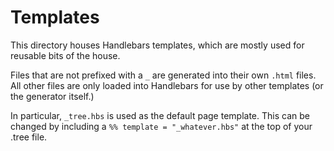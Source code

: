 # Templates

This directory houses Handlebars templates, which are mostly used for reusable bits of the house.

Files that are not prefixed with a `_` are generated into their own `.html` files.
All other files are only loaded into Handlebars for use by other templates (or the generator itself.)

In particular, `_tree.hbs` is used as the default page template. This can be changed by including a `%% template = "_whatever.hbs"` at the top of your .tree file.
